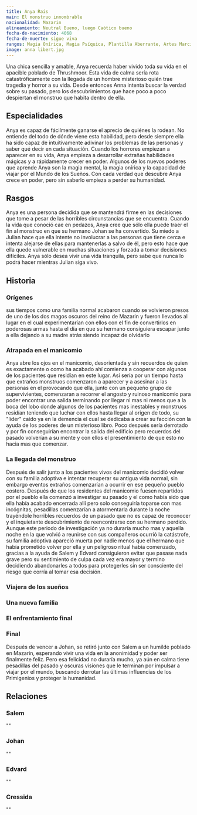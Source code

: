 ```yaml
---
title: Anya Rais
main: El monstruo innombrable
nacionalidad: Mazarin
alineamiento: Neutral Bueno, luego Caótico bueno
fecha-de-nacimiento: 4068
fecha-de-muerte: sigue viva
rangos: Magia Onírica, Magia Psíquica, Plantilla Aberrante, Artes Marciales
image: anna libert.jpg
---
```


Una chica sencilla y amable, Anya recuerda haber vivido toda su vida en el apacible poblado de Thrushmoor. Esta vida de calma sería rota catastróficamente con la llegada de un hombre misterioso quién trae tragedia y horror a su vida. Desde entonces Anna intenta buscar la verdad sobre su pasado, pero los descubrimientos que hace poco a poco despiertan el monstruo que habita dentro de ella.

## Especialidades

Anya es capaz de fácilmente ganarse el aprecio de quiénes la rodean. No entiende del todo de dónde viene esta habilidad, pero desde siempre ella ha sido capaz de intuitivamente adivinar los problemas de las personas y saber qué decir en cada situación. Cuando los horrores empiezan a aparecer en su vida, Anya empieza a desarrollar extrañas habilidades mágicas y a rápidamente crecer en poder. Algunos de los nuevos poderes que aprende Anya son la magia mental, la magia onírica y la capacidad de viajar por el Mundo de los Sueños. Con cada verdad que descubre Anya crece en poder, pero sin saberlo empieza a perder su humanidad.

## Rasgos

Anya es una persona decidida que se mantendrá firme en las decisiones que tome a pesar de las horribles circunstancias que se encuentra. Cuando la vida que conoció cae en pedazos, Anya cree que sólo ella puede traer el fin al monstruo en que su hermano Johan se ha convertido. Su miedo a Julian hace que ella intente no involucrar a las personas que tiene cerca e intenta alejarse de ellas para mantenerlas a salvo de él, pero esto hace que ella quede vulnerable en muchas situaciones y forzada a tomar decisiones difíciles. Anya sólo desea vivir una vida tranquila, pero sabe que nunca lo podrá hacer mientras Julian siga vivo.

## Historia

### Orígenes

sus tiempos como una familia normal acabaron cuando se volvieron presos de uno de los dos magos oscuros del reino de Mazarin y fueron llevados al lugar en el cual experimentarían con ellos con el fin de convertirlos en poderosas armas hasta el día en que su hermano consiguiera escapar junto a ella dejando a su madre atrás siendo incapaz de olvidarlo 

### Atrapada en el manicomio

Anya abre los ojos en el manicomio, desorientada y sin recuerdos de quien es exactamente o como ha acabado ahí comienza a cooperar con algunos de los pacientes que residían en este lugar. Así sería por un tiempo hasta que extraños monstruos comenzaron a aparecer y a asesinar a las personas en el provocando que ella, junto con un pequeño grupo de supervivientes, comenzaran a recorrer el angosto y ruinoso manicomio para poder encontrar una salida terminando por llegar ni mas ni menos que a la boca del lobo donde algunos de los pacientes mas inestables y monstruos residían teniendo que luchar con ellos hasta llegar al origen de todo, su "lider" caído ya en la demencia el cual se dedicaba a crear su facción con la ayuda de los poderes de un misterioso libro. Poco después sería derrotado y por fin conseguirían encontrar la salida del edificio pero recuerdos del pasado volverían a su mente y con ellos el presentimiento de que esto no hacia mas que comenzar.

### La llegada del monstruo

Después de salir junto a los pacientes vivos del manicomio decidió volver con su familia adoptiva e intentar recuperar su antigua vida normal, sin embargo eventos extraños comenzarían a ocurrir en ese pequeño pueblo costero. Después de que los residentes del manicomio fuesen repartidos por el pueblo ella comenzó a investigar su pasado y el como había sido que ella había acabado encerrada allí pero solo conseguiría toparse con mas incógnitas, pesadillas comenzarían a atormentarla durante la noche trayéndole horribles recuerdos de un pasado que no es capaz de reconocer y el inquietante descubrimiento de reencontrarse con su hermano perdido. Aunque este periodo de investigación ya no duraría mucho mas y aquella noche en la que volvió a reunirse con sus compañeros ocurrió la catástrofe, su familia adoptiva apareció muerta por nadie menos que el hermano que había prometido volver por ella y un peligroso ritual había comenzado, gracias a la ayuda de Salem y Edvard consiguieron evitar que pasase nada grave pero su sentimiento de culpa cada vez era mayor y termino decidiendo abandonarles a todos para protegerles sin ser consciente del riesgo que corría al tomar esa decisión.

### Viajera de los sueños



### Una nueva familia



### El enfrentamiento final



### Final

Después de vencer a Johan, se retiró junto con Salem a un humilde poblado en Mazarin, esperando vivir una vida en la anonimidad y poder ser finalmente feliz. Pero esa felicidad no duraría mucho, ya aún en calma tiene pesadillas del pasado y oscuras visiones que le terminan por impulsar a viajar por el mundo, buscando derrotar las últimas influencias de los Primigenios y proteger la humanidad.

## Relaciones

### Salem

""

### Johan

""

### Edvard

""

### Cressida

""



